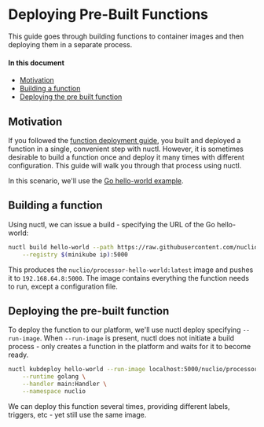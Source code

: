 # Deploying Pre-Built Functions

This guide goes through building functions to container images and then deploying them in a separate process.

#### In this document
- [Motivation](#motivation)
- [Building a function](#building-a-function)
- [Deploying the pre built function](#deploying-the-pre-built-function)

## Motivation

If you followed the [function deployment guide](/docs/tasks/deploying-functions.md), you built and deployed a function in a single, convenient step with nuctl. However, it is sometimes desirable to build a function once and deploy it many times with different configuration. This guide will walk you through that process using nuctl.

In this scenario, we'll use the [Go hello-world example](/hack/examples/golang/helloworld).

## Building a function

Using nuctl, we can issue a build - specifying the URL of the Go hello-world:

```sh
nuctl build hello-world --path https://raw.githubusercontent.com/nuclio/nuclio/master/hack/examples/golang/helloworld/helloworld.go \
    --registry $(minikube ip):5000
```

This produces the `nuclio/processor-hello-world:latest` image and pushes it to `192.168.64.8:5000`. The image contains everything the function needs to run, except a configuration file. 

## Deploying the pre-built function

To deploy the function to our platform, we'll use nuctl deploy specifying `--run-image`. When `--run-image` is present, nuctl does not initiate a build process - only creates a function in the platform and waits for it to become ready.

```sh
nuctl kubdeploy hello-world --run-image localhost:5000/nuclio/processor-hello-world:latest \
    --runtime golang \
    --handler main:Handler \
    --namespace nuclio
```

We can deploy this function several times, providing different labels, triggers, etc - yet still use the same image.
